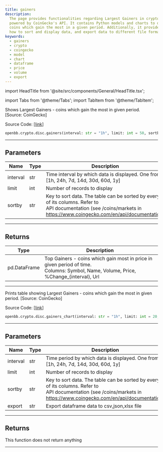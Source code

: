 ```yaml
---
title: gainers
description:
  The page provides functionalities regarding Largest Gainers in cryptocurrency,
  powered by CoinGecko's API. It contains Python models and charts to display the
  coins which gain the most in a given period. Additionally, it provides details on
  how to sort and display data, and export data to different file formats.
keywords:
  - gainers
  - crypto
  - coingecko
  - model
  - chart
  - dataframe
  - price
  - volume
  - export
---
```


import HeadTitle from '@site/src/components/General/HeadTitle.tsx';

<HeadTitle title="crypto.disc.gainers - Reference | OpenBB SDK Docs" />

import Tabs from '@theme/Tabs';
import TabItem from '@theme/TabItem';

<Tabs>
<TabItem value="model" label="Model" default>

Shows Largest Gainers - coins which gain the most in given period. [Source: CoinGecko]

Source Code: [[link](https://github.com/OpenBB-finance/OpenBBTerminal/tree/main/openbb_terminal/cryptocurrency/discovery/pycoingecko_model.py#L260)]

```python
openbb.crypto.disc.gainers(interval: str = "1h", limit: int = 50, sortby: str = "market_cap_rank")
```

---

## Parameters

| Name     | Type | Description                                                                                                                                                              | Default         | Optional |
| -------- | ---- | ------------------------------------------------------------------------------------------------------------------------------------------------------------------------ | --------------- | -------- |
| interval | str  | Time interval by which data is displayed. One from [1h, 24h, 7d, 14d, 30d, 60d, 1y]                                                                                      | 1h              | True     |
| limit    | int  | Number of records to display                                                                                                                                             | 50              | True     |
| sortby   | str  | Key to sort data. The table can be sorted by every of its columns. Refer to<br/>API documentation (see /coins/markets in https://www.coingecko.com/en/api/documentation) | market_cap_rank | True     |

---

## Returns

| Type         | Description                                                                                                                                |
| ------------ | ------------------------------------------------------------------------------------------------------------------------------------------ |
| pd.DataFrame | Top Gainers - coins which gain most in price in given period of time.<br/>Columns: Symbol, Name, Volume, Price, %Change\_\{interval\}, Url |

---

</TabItem>
<TabItem value="view" label="Chart">

Prints table showing Largest Gainers - coins which gain the most in given period. [Source: CoinGecko]

Source Code: [[link](https://github.com/OpenBB-finance/OpenBBTerminal/tree/main/openbb_terminal/cryptocurrency/discovery/pycoingecko_view.py#L100)]

```python
openbb.crypto.disc.gainers_chart(interval: str = "1h", limit: int = 20, sortby: str = "market_cap_rank", export: str = "")
```

---

## Parameters

| Name     | Type | Description                                                                                                                                                              | Default         | Optional |
| -------- | ---- | ------------------------------------------------------------------------------------------------------------------------------------------------------------------------ | --------------- | -------- |
| interval | str  | Time period by which data is displayed. One from [1h, 24h, 7d, 14d, 30d, 60d, 1y]                                                                                        | 1h              | True     |
| limit    | int  | Number of records to display                                                                                                                                             | 20              | True     |
| sortby   | str  | Key to sort data. The table can be sorted by every of its columns. Refer to<br/>API documentation (see /coins/markets in https://www.coingecko.com/en/api/documentation) | market_cap_rank | True     |
| export   | str  | Export dataframe data to csv,json,xlsx file                                                                                                                              |                 | True     |

---

## Returns

This function does not return anything

---

</TabItem>
</Tabs>

